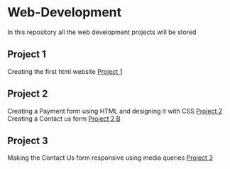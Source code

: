 # Web-Development
In this repository all the web development projects will be stored

## Project 1
Creating the first html website
[Project 1](https://jenis-winsta.github.io/Web-Development/Project1/index.html)

## Project 2
Creating a Payment form using HTML and designing it with CSS
[Project 2](https://jenis-winsta.github.io/Web-Development/Project2_form/Form.html)   
Creating a Contact us form 
[Project 2 B](https://jenis-winsta.github.io/Web-Development/Project2_contact_form/contact_form.html)

## Project 3
Making the Contact Us form responsive using media queries 
[Project 3](https://jenis-winsta.github.io/Web-Development/Project3_responsive/contact_form.html)
